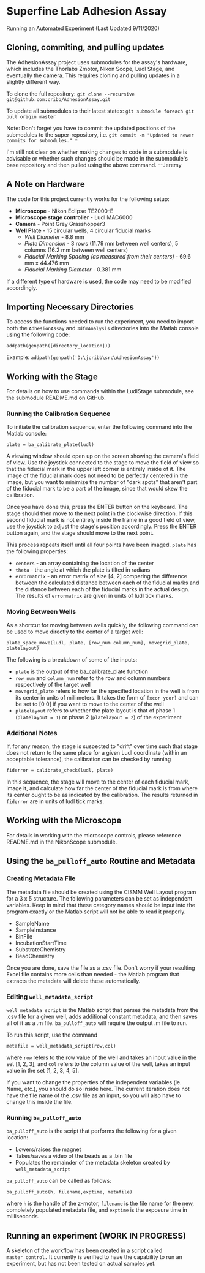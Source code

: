 # Superfine Lab Adhesion Assay
Running an Automated Experiment (Last Updated 9/11/2020)

## Cloning, commiting, and pulling updates
The AdhesionAssay project uses submodules for the assay's hardware, which includes the Thorlabs Zmotor, Nikon Scope, Ludl Stage, and eventually the camera. This requires cloning and pulling updates in a slightly different way.

To clone the full repository: `git clone --recursive git@github.com:cribb/AdhesionAssay.git`

To update all submodules to their latest states: `git submodule foreach git pull origin master`

Note: Don't forget you have to commit the updated positions of the submodules to the super-repository, i.e. `git commit -m "Updated to newer commits for submodules." *`

I'm still not clear on whether making changes to code in a submodule is advisable or whether such changes should be made in the submodule's base repository and then pulled using the above command. --Jeremy

## A Note on Hardware

The code for this project currently works for the following setup:

- **Microscope** - Nikon Eclipse TE2000-E
- **Microscope stage controller** - Ludl MAC6000
- **Camera** - Point Grey Grasshopper3
- **Well Plate** - 15 circular wells, 4 circular fiducial marks
	- _Well Diameter_ - 8.8 mm
	- _Plate Dimension_ - 3 rows (11.79 mm between well centers), 5 columns (16.2 mm between well centers)
	- _Fiducial Marking Spacing (as measured from their centers)_ - 69.6 mm x 44.476 mm 
	- _Fiducial Marking Diameter_ - 0.381 mm
	
If a different type of hardware is used, the code may need to be modified accordingly.

## Importing Necessary Directories

To access the functions needed to run the experiment, you need to import both the `AdhesionAssay` and `3dfmAnalysis` directories into the Matlab console 
using the following code:

`addpath(genpath([directory_location]))`

Example: `addpath(genpath('D:\jcribb\src\AdhesionAssay'))`


## Working with the Stage

For details on how to use commands within the LudlStage submodule, see the submodule README.md on GitHub.

### Running the Calibration Sequence

To initiate the calibration sequence, enter the following command into the Matlab console:

`plate = ba_calibrate_plate(ludl)`

A viewing window should open up on the screen showing the camera's field of view. Use the joystick connected to the stage to move the field of view so 
that the fiducial mark in the upper left corner is entirely inside of it. The image of the fiducial mark does not need to be perfectly centered in the 
image, but you want to minimize the number of "dark spots" that aren't part of the fiducial mark to be a part of the image, since that would skew the
calibration. 

Once you have done this, press the ENTER button on the keyboard. The stage should then move to the next point in the clockwise direction. If this 
second fiducial mark is not entirely inside the frame in a good field of view, use the joystick to adjust the stage's position accordingly. Press the 
ENTER button again, and the stage should move to the next point.

This process repeats itself until all four points have been imaged. `plate` has the following properties:

- `centers` - an array containing the location of the center
- `theta` - the angle at which the plate is tilted in radians
- `errormatrix` - an error matrix of size [4, 2] comparing the difference between the calculated distance between each of the fiducial marks and 
the distance between each of the fiducial marks in the actual design. The results of `errormatrix` are given in units of ludl tick marks. 


### Moving Between Wells

As a shortcut for moving between wells quickly, the following command can be used to move directly to the center of a target well:

`plate_space_move(ludl, plate, [row_num column_num], movegrid_plate, platelayout)`

The following is a breakdown of some of the inputs:

- `plate` is the output of the ba_calibrate_plate function
- `row_num` and `column_num` refer to the row and column numbers respectively of the target well
- `movegrid_plate` refers to how far the specified location in the well is from its center in units of millimeters. It takes the form of `[xcor ycor]`
and can be set to [0 0] if you want to move to the center of the well
- `platelayout` refers to whether the plate layout is that of phase 1 (`platelayout = 1`) or phase 2 (`platelayout = 2`) of the experiment

### Additional Notes

If, for any reason, the stage is suspected to "drift" over time such that stage does not return to the same place for a given Ludl coordinate 
(within an acceptable tolerance), the calibration can be checked by running

`fiderror = calibrate_check(ludl, plate)`

In this sequence, the stage will move to the center of each fiducial mark, image it, and calculate how far the center of the fiducial mark is 
from where its center ought to be as indicated by the calibration. The results returned in `fiderror` are in units of ludl tick marks.

## Working with the Microscope

For details in working with the microscope controls, please reference README.md in the NikonScope submodule.

## Using the `ba_pulloff_auto` Routine and Metadata

### Creating Metadata File

The metadata file should be created using the CISMM Well Layout program for a 3 x 5 structure. The following parameters can be set as independent variables. 
Keep in mind that these category names should be input into the program exactly or the Matlab script will not be able to read it properly.

- SampleName
- SampleInstance
- BinFile
- IncubationStartTime
- SubstrateChemistry
- BeadChemistry

Once you are done, save the file as a .csv file. Don't worry if your resulting Excel file contains more cells than needed - the Matlab program that extracts 
the metadata will delete these automatically.

### Editing `well_metadata_script`

`well_metadata_script` is the Matlab script that parses the metadata from the .csv file for a given well, adds additional constant metadata, and then saves 
all of it as a .m file. `ba_pulloff_auto` will require the output .m file to run.

To run this script, use the command

`metafile = well_metadata_script(row,col)`

where `row` refers to the row value of the well and takes an input value in the set [1, 2, 3], and `col` refers to the column value of the well, takes an input 
value in the set [1, 2, 3, 4, 5].

If you want to change the properties of the independent variables (ie. Name, etc.), you should do so inside here. The current iteration does not have the file name of the .csv file 
as an input, so you will also have to change this inside the file.

### Running `ba_pulloff_auto`

`ba_pulloff_auto` is the script that performs the following for a given location:

- Lowers/raises the magnet
- Takes/saves a video of the beads as a .bin file
- Populates the remainder of the metadata skeleton created by `well_metadata_script`

`ba_pulloff_auto` can be called as follows:

`ba_pulloff_auto(h, filename,exptime, metafile)`

where `h` is the handle of the z-motor, `filename` is the file name for the new, completely populated metadata file, and `exptime` is the exposure time in milliseconds.

## Running an experiment (WORK IN PROGRESS)

A skeleton of the workflow has been created in a script called `master_control.` It currently is verified to have the capability to run an experiment, but has not been
tested on actual samples yet.
